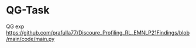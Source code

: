 # QG-Task
QG exp
https://github.com/prafulla77/Discoure_Profiling_RL_EMNLP21Findings/blob/main/code/main.py
